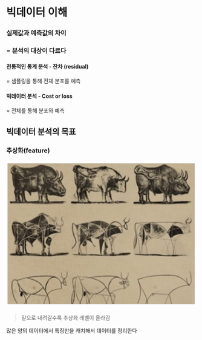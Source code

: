 # 빅데이터 이해



### 실제값과 예측값의 차이 

### 	=  분석의 대상이 다르다



#### 전통적인 통계 분석 - 잔차 (residual)

 = 샘플링을 통해 전체 분포를 예측

#### 빅데이터 분석 - Cost or loss

 = 전체를 통해 분포와 예측



## 빅데이터 분석의 목표

### 추상화(feature)

![image-20210607170621483](stastic.assets/image-20210607170621483.png)

>  밑으로 내려갈수록 추상화 레벨이 올라감

 많은 양의 데이터에서 특징만을 캐치해서 데이터를 정리한다

